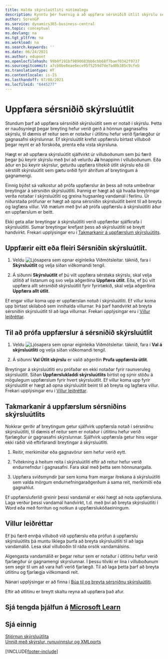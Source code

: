 ```yaml
---
title: Halda skýrsluútliti nútímalegu
description: Kynntu þér hvernig á að uppfæra sérsniðið útlit skýrslu sem notað er í skýrslu þegar breytingar verða á hönnun á gagnasafni skýrslunnar sem dæmi.
author: SorenGP
ms.service: dynamics365-business-central
ms.topic: conceptual
ms.devlang: na
ms.tgt_pltfrm: na
ms.workload: na
ms.search.keywords: ''
ms.date: 06/24/2021
ms.author: edupont
ms.openlocfilehash: 99b0f191bf9890683bb6cbb68f7baef0342f9737
ms.sourcegitcommit: a7cb0be8eae6ece95f5259d7de7a48b385c9cfeb
ms.translationtype: HT
ms.contentlocale: is-IS
ms.lasthandoff: 07/08/2021
ms.locfileid: "6445277"
---
```

# <a name="update-custom-report-layouts"></a>Uppfæra sérsniðið skýrsluútlit
Stundum þarf að uppfæra sérsniðið skýrsluútlit sem er notað í skýrslu. Þetta er nauðsynlegt þegar breyting hefur verið gerð á hönnun gagnasafns skýrslu, til dæmis ef reitur sem er notaður í útlitinu hefur verið fjarlægður úr gagnasafni skýrslunnar. Ef skýrsluútlit krefst uppfærslu birtast villuboð þegar reynt er að forskoða, prenta eða vista skýrsluna.  

Hægt er að uppfæra skýrsluútlit sjálfvirkt úr villuboðunum sem þú færð þegar þú keyrir skýrslu með því að velurðu **Já** hnappinn í villuboðunum. Eða áður en þú keyrir skýrslur, geturðu uppfæra tiltekið útlit skýrslu eða öll sérstillt skýrsluútlit sem gætu orðið fyrir áhrifum af breytingum á gagnamengi.  

Einnig býðst sá valkostur að prófa uppfærslur án þess að nota umbeðnar breytingar á sérsniðin skýrsluútliti. Þannig er hægt að sjá hvaða breytringar verða notaðar í skýrsluútliti og greina hugsanleg vandamál í ferlinu. Úr niðurstaða prófunar er hægt að opna sérsniðin skýrsluútlit beint til að breyta og lagfæra villur. Við mælum með því að prófa uppfærslu á skýrsluútliti áður en uppfærslum er beitt.  

Ekki geta allar breytingar á skýrsluútliti verið uppfærðar sjálfkrafa í skýrsluútliti. Sumar breytingar krefjast þess að skýrsluútliti sé breytt handvirkt. Frekari upplýsingar eru í [Takmarkanir á uppfærslum skýrsluútlits](ui-update-report-layouts.md#UpdateLimitations).  

## <a name="to-update-one-or-more-custom-report-layouts"></a>Uppfærir eitt eða fleiri Sérsniðin skýrsluútlit.  

1.  Veldu ![Ljósapera sem opnar eiginleika Viðmótsleitar.](media/ui-search/search_small.png "Segðu mér hvað þú vilt gera") táknið, fara í **Skýrsluútlit** og velja síðan viðkomandi tengil.  

2.  Á síðunni **Skýrsluútlit** ef þú vilt uppfæra sérstaka skýrslu, skal velja útlitið af listanum og svo velja aðgerðina **Uppfæra útlit**. Eða, ef þú vilt uppfæra allt sérsniðið skýrsluútlit fyrir fyrirtækið, skal velja aðgerðina **Uppfæra allt útlit**.  

Ef engar villur koma upp er uppfærslan notuð í skýrsluútliti. Ef villur koma upp birtast skilaboð sem innihalda villurnar. Þá þarf handvirkt að breyta sérsniðin skýrsluútlit til að laga villurnar. Frekari upplýsingar eru í [Villur leiðréttar](ui-update-report-layouts.md#FixErrors).  

## <a name="to-test-custom-report-layout-updates"></a>Til að prófa uppfærslur á sérsniðið skýrsluútlit  

1.  Veldu ![Ljósapera sem opnar eiginleika Viðmótsleitar.](media/ui-search/search_small.png "Segðu mér hvað þú vilt gera") táknið, fara í **Val á skýrsluútliti** og velja síðan viðkomandi tengil.  

2.  Á síðunni **Val Útlit skýrslu** er valið aðgerðin **Prufa uppfærsla útlit**.  

 Breytingar á skýrsluútliti eru prófaðar en ekki notaðar fyrir raunveruleg skýrsluútlit. Síðan **Uppfærslukladdi skýrsluútlits** birtist og sýnir stöðu á mögulegum uppfærslum fyrir hvert skýrsluútlit. Ef villur koma upp fyrir skýrsluútlit er hægt að opna skýrsluútlit beint til að breyta og lagfæra villur. Frekari upplýsingar eru í [Villur leiðréttar](ui-update-report-layouts.md#FixErrors).  

##  <a name="limitations-of-the-custom-report-layout-update"></a><a name="UpdateLimitations"></a> Takmarkanir á uppfærslum sérsniðins skýrsluútlits  
 Nokkrar gerðir af breytingum getur sjálfvirk uppfærsla notað í sérsniðnu skýrsluútliti, til dæmis ef reitur sem er notaður í útlitinu hefur verið fjarlægður úr gagnasafni skýrslunnar. Sjálfvirk uppfærsla getur hins vegar ekki ráðið við eftirfarandi breytingar á skýrsluútliti.  

1.  Reitir, merkimiðar eða gagnavörur sem hefur verið eytt.  

2.  Tvítekning á heitum reita í skýrsluútliti eftir að reitur hefur verið endurnefndur í gagnasafni. Fara skal með þetta sem hönnunargalla.  

3.  Uppfæra sviðsmyndir þar sem koma fram margar ítrekana á skýrsluútliti sem valda mörgum endurnefningaraðgerðum á sama reit, merkimiði eða gagnahlut.  

 Ef uppfærsluferlið greinir þessi vandamál er ekki hægt að nota uppfærsluna. Laga verður þessi vandamál handvirkt, t.d. með því að breyta skýrsluútliti í Word eða með forritun og notkun á uppfærslukóðaeiningum.  

##  <a name="fixing-errors"></a><a name="FixErrors"></a> Villur leiðréttar  
 Ef þú færð ennþá villuboð við uppfærslu eða prófun á uppfærslu skýrsluútlits þá muntu líklega þurfa að breyta skýrsluútliti til að laga vandamálið. Lesa skal villuboðin til ráða orsök vandamálsins.  

 Algengasta vandamálið er þegar reitur sem er notaður í útlitinu hefur verið fjarlægður úr gagnamengi skýrslunnar. Í þessu tilviki er lína í villuboðunum sem segir til um að vara hafi verið fjarlægð. Til að laga þetta þarf að breyta útlitinu og fjarlægja viðkomandi reit.  

 Nánari upplýsingar er að finna í [Búa til og breyta sérsniðnu skýrsluútliti](ui-how-create-custom-report-layout.md#ModifyCustomLayout).  

Eftir að útlitinu er breytt skaltu reyna að uppfæra það afur.  

## <a name="see-related-training-at-microsoft-learn"></a>Sjá tengda þjálfun á [Microsoft Learn](/learn/modules/change-documents-dynamics-365-business-central/index)

## <a name="see-also"></a>Sjá einnig  
 [Stjórnun skýrsluútlita](ui-manage-report-layouts.md)  
 [Unnið með skýrslur, runuvinnslur og XMLports](ui-work-report.md)  


[!INCLUDE[footer-include](includes/footer-banner.md)]